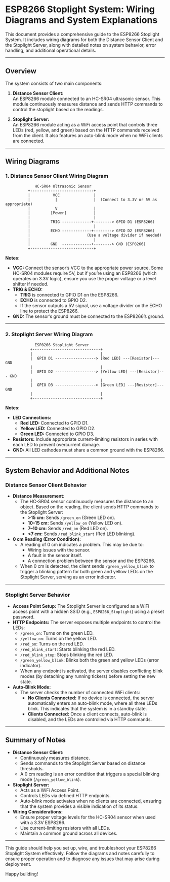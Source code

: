 # ESP8266 Stoplight System: Wiring Diagrams and System Explanations

This document provides a comprehensive guide to the ESP8266 Stoplight System. It includes wiring diagrams for both the Distance Sensor Client and the Stoplight Server, along with detailed notes on system behavior, error handling, and additional operational details.

---

## Overview

The system consists of two main components:

1. **Distance Sensor Client:**  
   An ESP8266 module connected to an HC-SR04 ultrasonic sensor. This module continuously measures distance and sends HTTP commands to control the stoplight based on the readings.

2. **Stoplight Server:**  
   An ESP8266 module acting as a WiFi access point that controls three LEDs (red, yellow, and green) based on the HTTP commands received from the client. It also features an auto-blink mode when no WiFi clients are connected.

---

## Wiring Diagrams

### 1. Distance Sensor Client Wiring Diagram

```plaintext
             HC-SR04 Ultrasonic Sensor
          +----------------------------+
          |          VCC               |
          |           |                |  (Connect to 3.3V or 5V as appropriate)
          |           V                |
          |         [Power]            |
          |                            |
          |         TRIG -------------+--------> GPIO D1 (ESP8266)
          |                            |
          |         ECHO -------------+--------> GPIO D2 (ESP8266)
          |                         (Use a voltage divider if needed)
          |                            |
          |         GND  -------------+--------> GND (ESP8266)
          +----------------------------+
```

**Notes:**

- **VCC:** Connect the sensor’s VCC to the appropriate power source. Some HC-SR04 modules require 5V, but if you’re using an ESP8266 (which operates on 3.3V logic), ensure you use the proper voltage or a level shifter if needed.
- **TRIG & ECHO:**
  - **TRIG** is connected to GPIO D1 on the ESP8266.
  - **ECHO** is connected to GPIO D2.
  - If the sensor outputs a 5V signal, use a voltage divider on the ECHO line to protect the ESP8266.
- **GND:** The sensor’s ground must be connected to the ESP8266’s ground.

---

### 2. Stoplight Server Wiring Diagram

```plaintext
             ESP8266 Stoplight Server
           +------------------------------+
           |                              |
           |  GPIO D1 ------------------> [Red LED] ---[Resistor]--- GND
           |                              |
           |  GPIO D2 ------------------> [Yellow LED] ---[Resistor]--- GND
           |                              |
           |  GPIO D3 ------------------> [Green LED] ---[Resistor]--- GND
           |                              |
           +------------------------------+
```

**Notes:**

- **LED Connections:**
  - **Red LED:** Connected to GPIO D1.
  - **Yellow LED:** Connected to GPIO D2.
  - **Green LED:** Connected to GPIO D3.
- **Resistors:** Include appropriate current-limiting resistors in series with each LED to prevent overcurrent damage.
- **GND:** All LED cathodes must share a common ground with the ESP8266.

---

## System Behavior and Additional Notes

### Distance Sensor Client Behavior

- **Distance Measurement:**
  - The HC-SR04 sensor continuously measures the distance to an object. Based on the reading, the client sends HTTP commands to the Stoplight Server:
    - **>15 cm:** Sends `/green_on` (Green LED on).
    - **10–15 cm:** Sends `/yellow_on` (Yellow LED on).
    - **7–10 cm:** Sends `/red_on` (Red LED on).
    - **<7 cm:** Sends `/red_blink_start` (Red LED blinking).
- **0 cm Reading (Error Condition):**
  - A reading of 0 cm indicates a problem. This may be due to:
    - Wiring issues with the sensor.
    - A fault in the sensor itself.
    - A connection problem between the sensor and the ESP8266.
  - When 0 cm is detected, the client sends `/green_yellow_blink` to trigger a blinking pattern for both green and yellow LEDs on the Stoplight Server, serving as an error indicator.

---

### Stoplight Server Behavior

- **Access Point Setup:** The Stoplight Server is configured as a WiFi access point with a hidden SSID (e.g., `ESP8266_Stoplight`) using a preset password.
- **HTTP Endpoints:** The server exposes multiple endpoints to control the LEDs:
  - `/green_on`: Turns on the green LED.
  - `/yellow_on`: Turns on the yellow LED.
  - `/red_on`: Turns on the red LED.
  - `/red_blink_start`: Starts blinking the red LED.
  - `/red_blink_stop`: Stops blinking the red LED.
  - `/green_yellow_blink`: Blinks both the green and yellow LEDs (error indicator).
  - When any endpoint is activated, the server disables conflicting blink modes (by detaching any running tickers) before setting the new state.
- **Auto-Blink Mode:**
  - The server checks the number of connected WiFi clients:
    - **No Clients Connected:** If no device is connected, the server automatically enters an auto-blink mode, where all three LEDs blink. This indicates that the system is in a standby state.
    - **Clients Connected:** Once a client connects, auto-blink is disabled, and the LEDs are controlled via HTTP commands.

---

## Summary of Notes

- **Distance Sensor Client:**
  - Continuously measures distance.
  - Sends commands to the Stoplight Server based on distance thresholds.
  - A 0 cm reading is an error condition that triggers a special blinking mode (`/green_yellow_blink`).
- **Stoplight Server:**
  - Acts as a WiFi Access Point.
  - Controls LEDs via defined HTTP endpoints.
  - Auto-blink mode activates when no clients are connected, ensuring that the system provides a visible indication of its status.
- **Wiring Considerations:**
  - Ensure proper voltage levels for the HC-SR04 sensor when used with a 3.3V ESP8266.
  - Use current-limiting resistors with all LEDs.
  - Maintain a common ground across all devices.

---

This guide should help you set up, wire, and troubleshoot your ESP8266 Stoplight System effectively. Follow the diagrams and notes carefully to ensure proper operation and to diagnose any issues that may arise during deployment.

Happy building!


